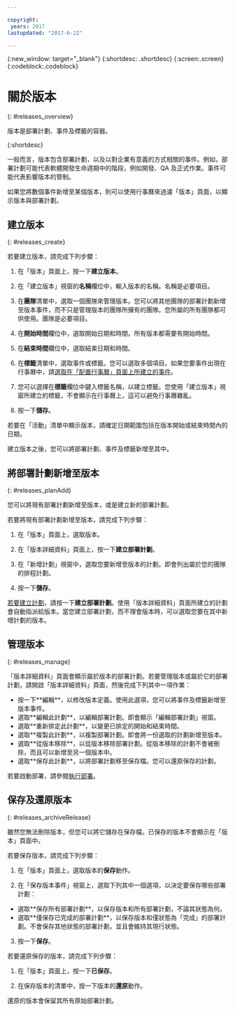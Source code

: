 ```yaml
---

copyright:
 years: 2017
lastupdated: "2017-6-22"

---
```


{:new_window: target="_blank"}
{:shortdesc: .shortdesc}
{:screen:.screen}
{:codeblock:.codeblock}

# 關於版本
{: #releases_overview}

版本是部署計劃、事件及標籤的容器。

{:shortdesc}

一般而言，版本包含部署計劃，以及以對企業有意義的方式相關的事件。例如，部署計劃可能代表軟體開發生命週期中的階段，例如開發、QA 及正式作業。事件可能代表影響版本的管制。

如果您將數個事件新增至某個版本，則可以使用行事曆來過濾「版本」頁面，以顯示版本與部署計劃。

## 建立版本
{: #releases_create}

若要建立版本，請完成下列步驟：

1. 在「版本」頁面上，按一下**建立版本**。

1. 在「建立版本」視窗的**名稱**欄位中，輸入版本的名稱。名稱是必要項目。

3. 在**團隊**清單中，選取一個團隊來管理版本。您可以將其他團隊的部署計劃新增至版本事件，而不只是管理版本的團隊所擁有的團隊。您所屬的所有團隊都可供使用。團隊是必要項目。

3. 在**開始時間**欄位中，選取開始日期和時間。所有版本都需要有開始時間。

3. 在**結束時間**欄位中，選取結束日期和時間。

3. 在**標籤**清單中，選取事件或標籤。您可以選取多個項目。如果您要事件出現在行事曆中，請[選取在「配置行事曆」頁面上所建立的事件](UCCR_events.html#events_tagCreate)。

1. 您可以選擇在**標籤**欄位中鍵入標籤名稱，以建立標籤。您使用「建立版本」視窗所建立的標籤，不會顯示在行事曆上，這可以避免行事曆雜亂。

5. 按一下**儲存**。

若要在「活動」清單中顯示版本，請確定日期範圍包括在版本開始或結束時間內的日期。 

建立版本之後，您可以將部署計劃、事件及標籤新增至其中。

## 將部署計劃新增至版本
{: #releases_planAdd}

您可以將現有部署計劃新增至版本，或是建立新的部署計劃。

若要將現有部署計劃新增至版本，請完成下列步驟：

1. 在「版本」頁面上，選取版本。

1. 在「版本詳細資料」頁面上，按一下**建立部署計劃**。

1. 在「新增計劃」視窗中，選取您要新增至版本的計劃。即會列出屬於您的團隊的排程計劃。

3. 按一下**儲存**。

[若要建立計劃](UCCR_deployPlan.html#plan_create)，請按一下**建立部署計劃**。使用「版本詳細資料」頁面所建立的計劃會自動指派給版本。當您建立部署計劃，而不理會版本時，可以選取您要在其中新增計劃的版本。

## 管理版本
{: #releases_manage}

「版本詳細資料」頁面會顯示屬於版本的部署計劃。若要管理版本或屬於它的部署計劃，請開啟「版本詳細資料」頁面，然後完成下列其中一項作業：
<ul>
<li>按一下**編輯**，以修改版本定義。使用此選項，您可以將事件及標籤新增至版本事件。
</li>
<li>選取**編輯此計劃**，以編輯部署計劃。即會顯示「編輯部署計劃」視窗。
</li>
<li>選取**重新排定此計劃**，以變更已排定的開始和結束時間。
</li>
<li>選取**複製此計劃**，以複製部署計劃。即會將一份選取的計劃新增至版本。</li>
<li>選取**從版本移除**，以從版本移除部署計劃。從版本移除的計劃不會被刪除，而且可以新增至另一個版本中。
</li>
</li>
<li>選取**保存此計劃**，以將部署計劃移至保存檔。您可以還原保存的計劃。
</li>
</ul>

若要啟動部署，請參閱[執行部署](UCCR_deployRun.html#deployment_run)。

## 保存及還原版本
{: #releases_archiveRelease}

雖然您無法刪除版本，但您可以將它儲存在保存檔。已保存的版本不會顯示在「版本」頁面中。

若要保存版本，請完成下列步驟：

1. 在「版本」頁面上，選取版本的**保存**動作。

1. 在「保存版本事件」視窗上，選取下列其中一個選項，以決定要保存哪些部署計劃：
<ul>
<li>選取**保存所有部署計劃**，以保存版本和所有部署計劃，不論其狀態為何。</li>
<li>選取**僅保存已完成的部署計劃**，以保存版本和僅狀態為「完成」的部署計劃。不會保存其他狀態的部署計劃，並且會維持其現行狀態。</li>
</ul>

3. 按一下**保存**。

若要還原保存的版本，請完成下列步驟：

1. 在「版本」頁面上，按一下**已保存**。

2. 在保存版本的清單中，按一下版本的**還原**動作。

還原的版本會保留其所有原始部署計劃。
